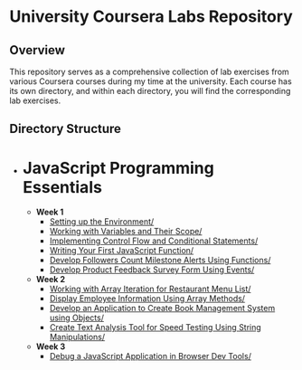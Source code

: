 # University Coursera Labs Repository

## Overview

This repository serves as a comprehensive collection of lab exercises from various Coursera courses during my time at the university. Each course has its own directory, and within each directory, you will find the corresponding lab exercises.

## Directory Structure

- # JavaScript Programming Essentials
  - **Week 1**
    - [Setting up the Environment/](JavaScript%20Programming%20Essentials/Week%201/Setting%20up%20the%20Environment/)
    - [Working with Variables and Their Scope/](JavaScript%20Programming%20Essentials/Week%201/Working%20with%20Variables%20and%20Their%20Scope/)
    - [Implementing Control Flow and Conditional Statements/](JavaScript%20Programming%20Essentials/Week%201/Implementing%20Control%20Flow%20and%20Conditional%20Statements/)
    - [Writing Your First JavaScript Function/](JavaScript%20Programming%20Essentials/Week%201/Writing%20Your%20First%20Javascript%20Function/)
    - [Develop Followers Count Milestone Alerts Using Functions/](JavaScript%20Programming%20Essentials/Week%201/Develop%20Followers%20Count%20Milestone%20Alerts%20Using%20Functions/)
    - [Develop Product Feedback Survey Form Using Events/](JavaScript%20Programming%20Essentials/Week%201/Develop%20Product%20Feedback%20Survey%20Form%20Using%20Events/)
  - **Week 2**
    - [Working with Array Iteration for Restaurant Menu List/](JavaScript%20Programming%20Essentials/Week%202/Working%20with%20Array%20Iteration%20for%20Restaurant%20Menu%20List/)
    - [Display Employee Information Using Array Methods/](JavaScript%20Programming%20Essentials/Week%202/Display%20Employee%20Information%20Using%20Array%20Methods/)
    - [Develop an Application to Create Book Management System using Objects/](JavaScript%20Programming%20Essentials/Week%202/Develop%20an%20Application%20to%20Create%20Book%20Management%20System%20using%20Objects/)
    - [Create Text Analysis Tool for Speed Testing Using String Manipulations/](JavaScript%20Programming%20Essentials/Week%202/Create%20Text%20Analysis%20Tool%20for%20Speed%20Testing%20Using%20String%20Manipulations/)
  - **Week 3**
    - [Debug a JavaScript Application in Browser Dev Tools/](JavaScript%20Programming%20Essentials/Week%203/Debug%20a%20JavaScript%20Application%20in%20Browser%20Dev%20Tools/)